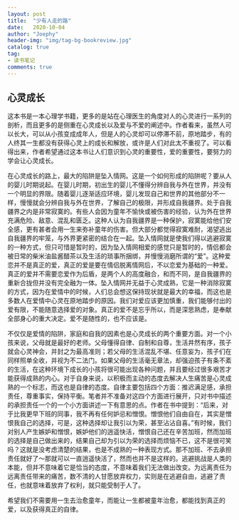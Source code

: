 ```yaml
---
layout: post
title:  "少有人走的路"
date:   2020-10-04
author: "Joephy"
header-img: "img/tag-bg-bookreview.jpg"
catalog: true
tag:
- 读书笔记 
comments: true
---
```

心灵成长
-----------

这本书是一本心理学书籍，更多的是站在心理医生的角度对人的心灵进行一系列的剖析，而且更多的是侧重在心灵成长以及爱与不爱的阐述中。作者看来，虽然人可以长大，可以从小孩变成成年人，但是人的心灵却可以停滞不前，原地踏步，有的人终其一生都没有获得心灵上的成长和解放，或许是人们对此太不重视了。可以看得出来，作者希望通过这本书让人们意识到心灵的重要性，爱的重要性，要努力的学会让心灵成长。


在心灵成长的路上，最大的陷阱是坠入情网。这是一个如何形成的陷阱呢？要从人的婴儿时期说起。在婴儿时期，初出生的婴儿不懂得分辨自我与外在世界，并没有一个明显的界限。随着婴儿逐渐适应环境，婴儿发现自己和世界的其他部分不一样，慢慢就会分辨自我与外在世界，了解自己的极限，并形成自我疆界。处于自我疆界之内是非常寂寞的。有些人会因为童年不愉快或被伤害的经验，认为外在世界充满危险、敌意、混乱和匮乏。这种人认为自我疆界是一种保护，寂寞能给他们安全感，更有甚者会用一生来弥补童年的伤害。但大部分都觉得寂寞难耐，渴望逃出自我疆界的牢笼，与外界更紧密的结合在一起。坠入情网就是使我们得以逃避寂寞的一种方式，但只可惜是暂时的，因为坠入情网相爱的感觉只是暂时的，情侣都会被日常的柴米油盐酱醋茶以及生活的琐事所捆绑，并慢慢消磨所谓的“爱”。这种爱恋并不是真正的爱，真正的爱是要在情侣脱离情网后，不以恋爱为基础的一种爱。真正的爱并不需要恋爱作为后盾，是两个人的高度融合，和而不同，是自我疆界的重新合拢但并没有完全融为一体。坠入情网并无益于心灵成熟，它是一种消除寂寞的方式，因为在爱情中的时候，人们总会想这保持现状就是最大的幸福，而这也是多数人在爱情中心灵在原地踏步的原因。我们对爱应该更加慎重，我们能够付出的爱有限，不能随意选择爱的对象。真正的爱不是忘乎所以，而是深思熟虑，是奉献全部身心的重大决定。爱不是随性的，也不应该是。


不仅仅是爱情的陷阱，家庭和自我的因素也是心灵成长的两个重要方面。对一个小孩来说，父母就是最好的老师。父母懂得自律、自制和自尊，生活井然有序，孩子就会心灵神会，并封之为最高准则；若父母的生活混乱不堪、任意妄为，孩子们在同样照单全收，并视为不二法门。如果父母的生活毫无章法，却强迫孩子有条不紊的生活，在这种环境下成长的小孩将很可能出现各种问题，并且要经过很多艰苦才能获得成熟的内心。对于自身来说，以积极而主动的态度去解决人生痛苦是心灵成熟的一个标志，而这也是自律的态度。自律主要包括四个方面：推迟满足感，承担责任，尊重事实，保持平衡。笔者并不准备对这四个方面进行展开，只对书中描述的承担责任一个的一个小方面讲述一下有意思的点。作者在书中提到：“后来，对于比我更早下班的同事，我不再有任何妒忌和憎恨。憎恨他们自由自在，其实是憎恨我自己的选择，可是，这种选择却让我引以为荣，甚至沾沾自喜。”有时候，我们对别人产生嫉妒和憎恨，嫉妒他们的逍遥快活，憎恨自己还在辛苦加班，然而加班的选择是自己做出来的，结果自己却为引以为荣的选择而烦恼不已，这不是很可笑吗？这就是没考虑清楚的结果，也是不成熟的一种表现方式。那不加班、不去承担责任就好了～那就可以一直逍遥快活了，然而也并不是这样的。逃避挑战是人类的本能，但并不意味着它是恰当的态度，不意味着我们无法做出改变。为远离责任为远离责任带来的痛苦，数不清的人甘愿放弃权力，实则是在逃避自由，逃避了责任，也就意味着放弃了权利，就只能受制于人了。


希望我们不需要用一生去治愈童年，而能让一生都被童年治愈，都能找到真正的爱，以及获得真正的自律。
